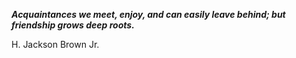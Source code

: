 _**Acquaintances we meet, enjoy, and can easily leave behind; but friendship grows deep roots.**_

H. Jackson Brown Jr.